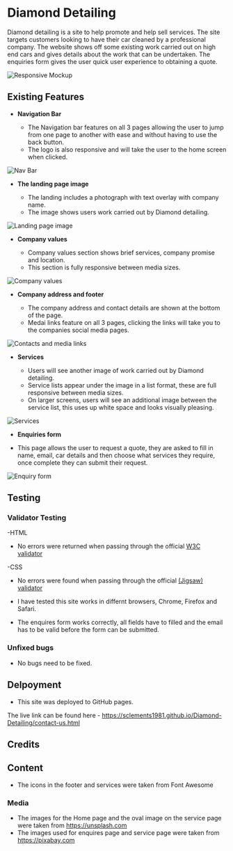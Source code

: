 # Diamond Detailing

Diamond detailing is a site to help promote and help sell services. The site targets customers looking to have their car cleaned by a professional company. The website shows off some existing work carried out on high end cars and gives details about the work that can be undertaken. The enquiries form gives the user quick user experience to obtaining a quote.

![Responsive Mockup](https://github.com/SClements1981/Diamond-Detailing/assets/161224118/630eeda2-4d97-4404-a31c-e7d06c94e114)

## Existing Features

- __Navigation Bar__

    - The Navigation bar features on all 3 pages allowing the user to jump from one page to another with ease and without having to use the back button.
    - The logo is also responsive and will take the user to the home screen when clicked.

![Nav Bar](https://github.com/SClements1981/Diamond-Detailing/assets/161224118/827c0624-9cfa-4d63-ae18-37d9c7805674)

- __The landing page image__

    - The landing includes a photograph with text overlay with company name.
    - The image shows users work carried out by Diamond detailing.

![Landing page image](https://github.com/SClements1981/Diamond-Detailing/assets/161224118/8446c2b1-aedf-475f-bb0a-f4ff179989e0)

- __Company values__

    - Company values section shows brief services, company promise and location.
    - This section is fully responsive between media sizes.

![Company values](https://github.com/SClements1981/Diamond-Detailing/assets/161224118/1697da40-10cd-441a-abef-fea71a48f11b)

- __Company address and footer__

    - The company address and contact details are shown at the bottom of the page.
    - Medai links feature on all 3 pages, clicking the links will take you to the companies social media pages.

![Contacts and media links](https://github.com/SClements1981/Diamond-Detailing/assets/161224118/1d633758-d76d-46f3-8c7a-9c5f48384c96)

- __Services__

    - Users will see another image of work carried out by Diamond detailing.
    - Service lists appear under the image in a list format, these are full responsive between media sizes.
    - On larger screens, users will see an additional image between the service list, this uses up white space and looks visually pleasing.

![Services](https://github.com/SClements1981/Diamond-Detailing/assets/161224118/14b95d63-f65e-4f30-ba9a-2ca21ebd11ca)

- __Enquiries form__

- This page allows the user to request a quote, they are asked to fill in name, email, car details and then choose what services they require, once complete they can submit their request.

![Enquiry form](https://github.com/SClements1981/Diamond-Detailing/assets/161224118/cf8b8f41-fef9-42b4-844a-84ee88a1893c)

## Testing

### Validator Testing

-HTML
- No errors were returned when passing through the official
[W3C validator](https://validator.w3.org/nu/?doc=https%3A%2F%2Fsclements1981.github.io%2FDiamond-Detailing%2Fcontact-us.html)

-CSS
- No errors were found when passing through the official 
[(Jigsaw) validator](https://jigsaw.w3.org/css-validator/validator?uri=https%3A%2F%2Fsclements1981.github.io%2FDiamond-Detailing%2Fcontact-us.html&profile=css3svg&usermedium=all&warning=1&vextwarning=&lang=en)
        
- I have tested this site works in differnt browsers, Chrome, Firefox and Safari.
- The enquires form works correctly, all fields have to filled and the email has to be valid before the form can be submitted.

### Unfixed bugs

- No bugs need to be fixed.

## Delpoyment

- This site was deployed to GitHub pages.

The live link can be found here - https://sclements1981.github.io/Diamond-Detailing/contact-us.html

## Credits

## Content

- The icons in the footer and services were taken from Font Awesome

### Media

- The images for the Home page and the oval image on the service page were taken from https://unsplash.com
- The images used for enquires page and service page were taken from https://pixabay.com

